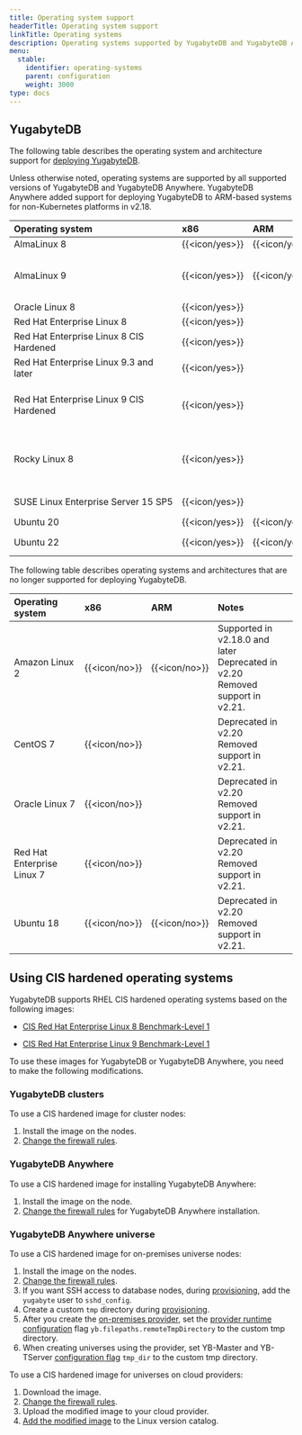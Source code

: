 ```yaml
---
title: Operating system support
headerTitle: Operating system support
linkTitle: Operating systems
description: Operating systems supported by YugabyteDB and YugabyteDB Anywhere.
menu:
  stable:
    identifier: operating-systems
    parent: configuration
    weight: 3000
type: docs
---
```


## YugabyteDB

The following table describes the operating system and architecture support for [deploying YugabyteDB](../../../deploy/manual-deployment/).

Unless otherwise noted, operating systems are supported by all supported versions of YugabyteDB and YugabyteDB Anywhere. YugabyteDB Anywhere added support for deploying YugabyteDB to ARM-based systems for non-Kubernetes platforms in v2.18.

| Operating system | x86            | ARM            | Notes |
| :--------------- | :------------- | :------------- | :---- |
| AlmaLinux 8      | {{<icon/yes>}} | {{<icon/yes>}} |       |
| AlmaLinux 9      | {{<icon/yes>}} | {{<icon/yes>}} | Default for YugabyteDB Anywhere-deployed nodes |
| Oracle Linux 8   | {{<icon/yes>}} |                | |
| Red Hat Enterprise Linux 8 | {{<icon/yes>}} |      | |
| Red Hat Enterprise Linux 8 CIS Hardened | {{<icon/yes>}} |      | |
| Red Hat Enterprise Linux&nbsp;9.3 and later | {{<icon/yes>}} |  | |
| Red Hat Enterprise Linux&nbsp;9 CIS Hardened | {{<icon/yes>}} |  | Supported in v2.20.3 and later.  {{<tags/feature/ea idea="1716">}} |
| Rocky Linux 8    | {{<icon/yes>}} |                | Supported in v2.20.8, v2024.1.4, and v2024.2 and later. |
| SUSE&nbsp;Linux&nbsp;Enterprise&nbsp;Server&nbsp;15&nbsp;SP5 | {{<icon/yes>}} |     | {{<tags/feature/ea idea="886">}} |
| Ubuntu 20        | {{<icon/yes>}} | {{<icon/yes>}} |       |
| Ubuntu 22        | {{<icon/yes>}} | {{<icon/yes>}} | Supported in v2.18.5, v2.20.1 |

The following table describes operating systems and architectures that are no longer supported for deploying YugabyteDB.

| Operating system | x86            | ARM            | Notes |
| :--------------- | :------------- | :------------- | :---- |
| Amazon Linux 2   | {{<icon/no>}}  | {{<icon/no>}}  | Supported in v2.18.0 and later<br>Deprecated in v2.20<br> Removed support in v2.21. |
| CentOS 7         | {{<icon/no>}}  |                | Deprecated in v2.20<br> Removed support in v2.21. |
| Oracle Linux 7   | {{<icon/no>}}  |                | Deprecated in v2.20<br> Removed support in v2.21. |
| Red Hat Enterprise Linux 7 | {{<icon/no>}} |       | Deprecated in v2.20<br> Removed support in v2.21. |
| Ubuntu 18        | {{<icon/no>}}  | {{<icon/no>}}  | Deprecated in v2.20<br> Removed support in v2.21. |

## Using CIS hardened operating systems

YugabyteDB supports RHEL CIS hardened operating systems based on the following images:

- [CIS Red Hat Enterprise Linux 8 Benchmark-Level 1](https://aws.amazon.com/marketplace/pp/prodview-kg7ijztdpvfaw?sr=0-7&?ref=_ptnr_cis_website)

- [CIS Red Hat Enterprise Linux 9 Benchmark-Level 1](https://aws.amazon.com/marketplace/server/procurement?productId=fa2dc596-6685-4c0b-b258-3c415342c908)

To use these images for YugabyteDB or YugabyteDB Anywhere, you need to make the following modifications.

### YugabyteDB clusters

To use a CIS hardened image for cluster nodes:

1. Install the image on the nodes.
1. [Change the firewall rules](../default-ports/#firewall-changes-for-cis-hardened-images).

### YugabyteDB Anywhere

To use a CIS hardened image for installing YugabyteDB Anywhere:

1. Install the image on the node.
1. [Change the firewall rules](../../../yugabyte-platform/prepare/networking/#firewall-changes-for-cis-hardened-images) for YugabyteDB Anywhere installation.

### YugabyteDB Anywhere universe

To use a CIS hardened image for on-premises universe nodes:

1. Install the image on the nodes.
1. [Change the firewall rules](../default-ports/#firewall-changes-for-cis-hardened-images).
1. If you want SSH access to database nodes, during [provisioning](../../../yugabyte-platform/prepare/server-nodes-software/software-on-prem-manual/#pre-provision-nodes-manually), add the `yugabyte` user to `sshd_config`.
1. Create a custom `tmp` directory during [provisioning](../../../yugabyte-platform/prepare/server-nodes-software/software-on-prem-manual/#custom-tmp-directory-for-cis-hardened-rhel-8-or-9).
1. After you create the [on-premises provider](../../../yugabyte-platform/configure-yugabyte-platform/on-premises-provider/), set the [provider runtime configuration](../../../yugabyte-platform/administer-yugabyte-platform/manage-runtime-config/) flag `yb.filepaths.remoteTmpDirectory` to the custom tmp directory.
1. When creating universes using the provider, set YB-Master and YB-TServer [configuration flag](../../../yugabyte-platform/manage-deployments/edit-config-flags/) `tmp_dir` to the custom tmp directory.

To use a CIS hardened image for universes on cloud providers:

1. Download the image.
1. [Change the firewall rules](../default-ports/#firewall-changes-for-cis-hardened-images).
1. Upload the modified image to your cloud provider.
1. [Add the modified image](../../../yugabyte-platform/configure-yugabyte-platform/aws/) to the Linux version catalog.
